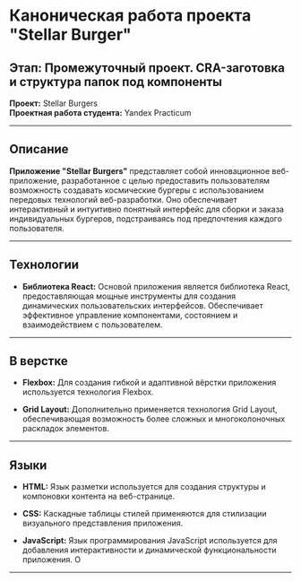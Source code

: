 # Каноническая работа проекта "Stellar Burger"

## Этап: Промежуточный проект. CRA-заготовка и структура папок под компоненты

**Проект:** Stellar Burgers  
**Проектная работа студента:** Yandex Practicum

---

## Описание

**Приложение "Stellar Burgers"** представляет собой инновационное веб-приложение, разработанное с целью предоставить пользователям возможность создавать космические бургеры с использованием передовых технологий веб-разработки. Оно обеспечивает интерактивный и интуитивно понятный интерфейс для сборки и заказа индивидуальных бургеров, подстраиваясь под предпочтения каждого пользователя.

---

## Технологии

- **Библиотека React:** Основой приложения является библиотека React, предоставляющая мощные инструменты для создания динамических пользовательских интерфейсов. Обеспечивает эффективное управление компонентами, состоянием и взаимодействием с пользователем.

---

## В верстке

- **Flexbox:** Для создания гибкой и адаптивной вёрстки приложения используется технология Flexbox.

- **Grid Layout:** Дополнительно применяется технология Grid Layout, обеспечивающая возможность более сложных и многоколоночных раскладок элементов.

---

## Языки

- **HTML:** Язык разметки используется для создания структуры и компоновки контента на веб-странице.

- **CSS:** Каскадные таблицы стилей применяются для стилизации визуального представления приложения. 

- **JavaScript:** Язык программирования JavaScript используется для добавления интерактивности и динамической функциональности приложения. О

---

 